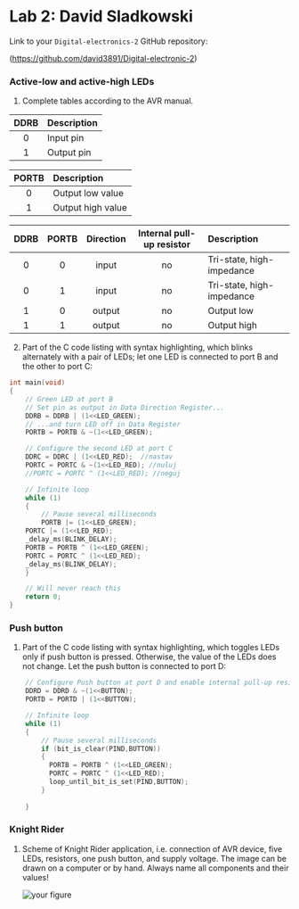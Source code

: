 # Lab 2: David Sladkowski

Link to your `Digital-electronics-2` GitHub repository:

   (https://github.com/david3891/Digital-electronic-2)


### Active-low and active-high LEDs

1. Complete tables according to the AVR manual.

| **DDRB** | **Description** |
| :-: | :-- |
| 0 | Input pin |
| 1 | Output pin |

| **PORTB** | **Description** |
| :-: | :-- |
| 0 | Output low value |
| 1 | Output high value |

| **DDRB** | **PORTB** | **Direction** | **Internal pull-up resistor** | **Description** |
| :-: | :-: | :-: | :-: | :-- |
| 0 | 0 | input | no | Tri-state, high-impedance |
| 0 | 1 | input | no | Tri-state, high-impedance|
| 1 | 0 | output | no | Output low |
| 1 | 1 | output | no | Output high |

2. Part of the C code listing with syntax highlighting, which blinks alternately with a pair of LEDs; let one LED is connected to port B and the other to port C:

```c
int main(void)
{
    // Green LED at port B
    // Set pin as output in Data Direction Register...
    DDRB = DDRB | (1<<LED_GREEN);
    // ...and turn LED off in Data Register
    PORTB = PORTB & ~(1<<LED_GREEN);

    // Configure the second LED at port C
    DDRC = DDRC | (1<<LED_RED);  //nastav
    PORTC = PORTC & ~(1<<LED_RED); //nuluj
    //PORTC = PORTC ^ (1<<LED_RED); //neguj

    // Infinite loop
    while (1)
    {
        // Pause several milliseconds
        PORTB |= (1<<LED_GREEN);
	PORTC |= (1<<LED_RED);
	_delay_ms(BLINK_DELAY);
	PORTB = PORTB ^ (1<<LED_GREEN);
	PORTC = PORTC ^ (1<<LED_RED);
	_delay_ms(BLINK_DELAY);
    }

    // Will never reach this
    return 0;
}
```


### Push button

1. Part of the C code listing with syntax highlighting, which toggles LEDs only if push button is pressed. Otherwise, the value of the LEDs does not change. Let the push button is connected to port D:

```c
    // Configure Push button at port D and enable internal pull-up resistor
    DDRD = DDRD & ~(1<<BUTTON);
    PORTD = PORTD | (1<<BUTTON);

    // Infinite loop
    while (1)
    {
        // Pause several milliseconds
        if (bit_is_clear(PIND,BUTTON))
        {
          PORTB = PORTB ^ (1<<LED_GREEN);
          PORTC = PORTC ^ (1<<LED_RED);
          loop_until_bit_is_set(PIND,BUTTON);
        }
	
    }
```


### Knight Rider

1. Scheme of Knight Rider application, i.e. connection of AVR device, five LEDs, resistors, one push button, and supply voltage. The image can be drawn on a computer or by hand. Always name all components and their values!

   ![your figure]()
